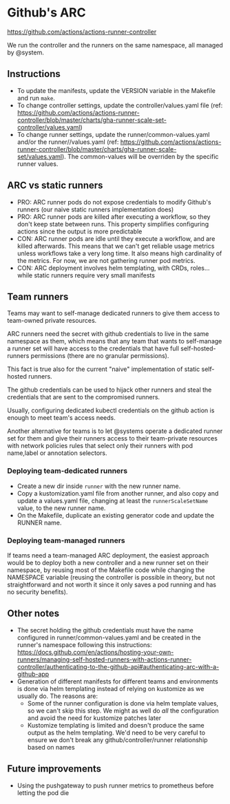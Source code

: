 # Github's ARC
https://github.com/actions/actions-runner-controller

We run the controller and the runners on the same namespace, all managed by
@system.

## Instructions
* To update the manifests, update the VERSION variable in the Makefile and run `make`.
* To change controller settings, update the controller/values.yaml file (ref: https://github.com/actions/actions-runner-controller/blob/master/charts/gha-runner-scale-set-controller/values.yaml)
* To change runner settings, update the runner/common-values.yaml and/or the runner/<runner>/values.yaml (ref: https://github.com/actions/actions-runner-controller/blob/master/charts/gha-runner-scale-set/values.yaml). The common-values will be overriden by the specific runner values.

## ARC vs static runners
* PRO: ARC runner pods do not expose credentials to modify Github's runners (our
  naive static runners implementation does)
* PRO: ARC runner pods are killed after executing a workflow, so they don't
  keep state between runs. This property simplifies configuring actions since the
  output is more predictable
* CON: ARC runner pods are idle until they execute a workflow, and are killed
  afterwards. This means that we can't get reliable usage metrics unless
  workflows take a very long time. It also means high cardinality of the metrics.
  For now, we are not gathering runner pod metrics.
* CON: ARC deployment involves helm templating, with CRDs, roles... while
  static runners require very small manifests

## Team runners
Teams may want to self-manage dedicated runners to give them access to
team-owned private resources.

ARC runners need the secret with github credentials to live in the same
namespace as them, which means that any team that wants to self-manage a runner
set will have access to the credentials that have full self-hosted-runners
permissions (there are no granular permissions).

This fact is true also for the current "naive" implementation of static
self-hosted runners.

The github credentials can be used to hijack other runners and steal the
credentials that are sent to the compromised runners.

Usually, configuring dedicated kubectl credentials on the github action is
enough to meet team's access needs.

Another alternative for teams is to let @systems operate a dedicated runner set for
them and give their runners access to their team-private resources with network
policies rules that select only their runners with pod name,label or annotation
selectors.

### Deploying team-dedicated runners
* Create a new dir inside `runner` with the new runner name.
* Copy a kustomization.yaml file from another runner, and also copy and
  update a values.yaml file, changing at least the `runnerScaleSetName`
  value, to the new runner name.
* On the Makefile, duplicate an existing generator code and update the RUNNER name.

### Deploying team-managed runners
If teams need a team-managed ARC deployment, the easiest approach would be to
deploy both a new controller and a new runner set on their namespace, by
reusing most of the Makefile code while changing the NAMESPACE variable
(reusing the controller is possible in theory, but not straightforward and not
worth it since it only saves a pod running and has no security benefits).

## Other notes
* The secret holding the github credentials must have the name configured in
  runner/common-values.yaml and be created in the runner's namespace following
  this instructions: https://docs.github.com/en/actions/hosting-your-own-runners/managing-self-hosted-runners-with-actions-runner-controller/authenticating-to-the-github-api#authenticating-arc-with-a-github-app
* Generation of different manifests for different teams and environments is
  done via helm templating instead of relying on kustomize as we usually do.
  The reasons are:
    * Some of the runner configuration is done via helm template values, so we
      can't skip this step. We might as well do *all* the configuration and
      avoid the need for kustomize patches later
    * Kustomize templating is limited and doesn't produce the same output as
      the helm templating. We'd need to be very careful to ensure we don't
      break any github/controller/runner relationship based on names

## Future improvements
* Using the pushgateway to push runner metrics to prometheus before letting the pod die
